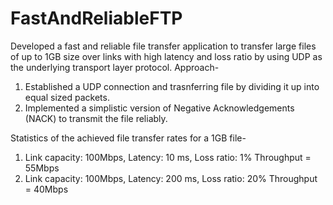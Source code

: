 # FastAndReliableFTP
Developed a fast and reliable file transfer application to transfer large files of up to 1GB size over links with high latency and loss ratio by using UDP as the underlying transport layer protocol. 
Approach- 
1. Established a UDP connection and trasnferring file by dividing it up into equal sized packets. 
2. Implemented a simplistic version of Negative Acknowledgements (NACK) to transmit the file reliably.

Statistics of the achieved file transfer rates for a 1GB file- 
1. Link capacity: 100Mbps, Latency: 10 ms, Loss ratio: 1% Throughput = 55Mbps 
2. Link capacity: 100Mbps, Latency: 200 ms, Loss ratio: 20% Throughput = 40Mbps
